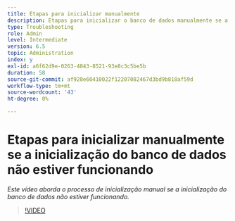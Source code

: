 ```yaml
---
title: Etapas para inicializar manualmente
description: Etapas para inicializar o banco de dados manualmente se a inicialização do banco de dados não estiver funcionando
type: Troubleshooting
role: Admin
level: Intermediate
version: 6.5
topic: Administration
index: y
exl-id: a6f62d9e-0263-4843-8521-93e8c3c5be5b
duration: 58
source-git-commit: af928e60410022f12207082467d3bd9b818af59d
workflow-type: tm+mt
source-wordcount: '43'
ht-degree: 0%

---
```


# Etapas para inicializar manualmente se a inicialização do banco de dados não estiver funcionando

*Este vídeo aborda o processo de inicialização manual se a inicialização do banco de dados não estiver funcionando.*

>[!VIDEO](https://video.tv.adobe.com/v/335515?quality=12&learn=on)
